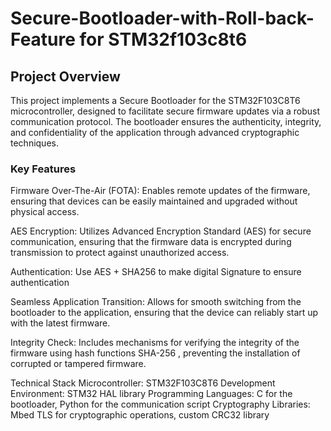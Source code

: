# Secure-Bootloader-with-Roll-back-Feature for STM32f103c8t6
## Project Overview
This project implements a Secure Bootloader for the STM32F103C8T6 microcontroller, designed to facilitate secure firmware updates via a robust communication protocol. The bootloader ensures the authenticity, integrity, and confidentiality of the application through advanced cryptographic techniques.

### Key Features

Firmware Over-The-Air (FOTA): Enables remote updates of the firmware, ensuring that devices can be easily maintained and upgraded without physical access.

AES Encryption: Utilizes Advanced Encryption Standard (AES) for secure communication, ensuring that the firmware data is encrypted during transmission to protect against unauthorized access.

Authentication: Use AES + SHA256 to make digital Signature to ensure authentication

Seamless Application Transition: Allows for smooth switching from the bootloader to the application, ensuring that the device can reliably start up with the latest firmware.

Integrity Check: Includes mechanisms for verifying the integrity of the firmware using hash functions SHA-256 , preventing the installation of corrupted or tampered firmware.

Technical Stack
Microcontroller: STM32F103C8T6
Development Environment: STM32 HAL library
Programming Languages: C for the bootloader, Python for the communication script
Cryptography Libraries: Mbed TLS for cryptographic operations, custom CRC32 library
